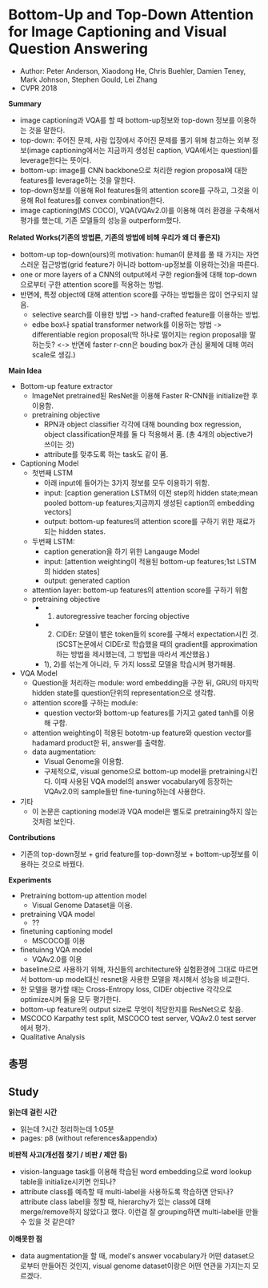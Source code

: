 # Bottom-Up and Top-Down Attention for Image Captioning and Visual Question Answering
- Author: Peter Anderson, Xiaodong He, Chris Buehler, Damien Teney, Mark Johnson, Stephen Gould, Lei Zhang
- CVPR 2018

**Summary**
- image captioning과 VQA를 할 때 bottom-up정보와 top-down 정보를 이용하는 것을 말한다.
- top-down: 주어진 문제, 사람 입장에서 주어진 문제를 풀기 위해 참고하는 외부 정보(image captioning에서는 지금까지 생성된 caption, VQA에서는 question)를 leverage한다는 뜻이다.
- bottom-up: image를 CNN backbone으로 처리한 region proposal에 대한 features를 leverage하는 것을 말한다.
- top-down정보를 이용해 RoI features들의 attention score를 구하고, 그것을 이용해 RoI features를 convex combination한다.
- image captioning(MS COCO), VQA(VQAv2.0)를 이용해 여러 환경을 구축해서 평가를 했는데, 기존 모델들의 성능을 outperform했다.

**Related Works(기존의 방법론, 기존의 방법에 비해 우리가 왜 더 좋은지)**
- bottom-up top-down(ours)의 motivation: human이 문제를 풀 때 가지는 자연스러운 접근방법(grid feature가 아니라 bottom-up정보를 이용하는것)을 따른다.
- one or more layers of a CNN의 output에서 구한 region들에 대해 top-down으로부터 구한 attention score를 적용하는 방법.
- 반면에, 특정 object에 대해 attention score를 구하는 방법들은 많이 연구되지 않음.
  - selective search를 이용한 방법 -> hand-crafted feature를 이용하는 방법.
  - edbe box나 spatial transformer network를 이용하는 방법 -> differentiable region proposal(딱 하나로 떨어지는 region proposal을 말하는듯? <-> 반면에 faster r-cnn은 bouding box가 관심 물체에 대해 여러 scale로 생김.)  

**Main Idea**
- Bottom-up feature extractor
  - ImageNet pretrained된 ResNet을 이용해 Faster R-CNN을 initialize한 후 이용함.
  - pretraining objective
    - RPN과 object classifier 각각에 대해 bounding box regression, object classification문제를 둘 다 적용해서 품. (총 4개의 objective가 쓰이는 것)
    - attribute를 맞추도록 하는 task도 같이 품.
- Captioning Model
  - 첫번째 LSTM
    - 아래 input에 들어가는 3가지 정보를 모두 이용하기 위함.
    - input: [caption generation LSTM의 이전 step의 hidden state;mean pooled bottom-up features;지금까지 생성된 caption의 embedding vectors]
    - output: bottom-up features의 attention score를 구하기 위한 재료가 되는 hidden states.
  - 두번째 LSTM:
    - caption generation을 하기 위한 Langauge Model
    - input: [attention weighting이 적용된 bottom-up features;1st LSTM의 hidden states]
    - output: generated caption
  - attention layer: bottom-up features의 attention score를 구하기 위함
  - pretraining objective
    - 1) autoregressive teacher forcing objective
    - 2) CIDEr: 모델이 뱉은 token들의 score를 구해서 expectation시킨 것. (SCST논문에서 CIDEr로 학습했을 때의 gradient를 approximation하는 방법을 제시했는데, 그 방법을 따라서 계산했음.)
    - 1), 2)를 섞는게 아니라, 두 가지 loss로 모델을 학습시켜 평가해봄.
- VQA Model
  - Question을 처리하는 module: word embedding을 구한 뒤, GRU의 마지막 hidden state를 question단위의 representation으로 생각함.
  - attention score를 구하는 module:
    - question vector와 bottom-up features를 가지고 gated tanh를 이용해 구함.
  - attention weighting이 적용된 bototm-up feature와 question vector를 hadamard product한 뒤, answer를 출력함.
  - data augmentation: 
    - Visual Genome을 이용함.
    - 구체적으로, visual genome으로 bottom-up model을 pretraining시킨다. 이때 사용된 VQA model의 answer vocabulary에 등장하는 VQAv2.0의 sample들만 fine-tuning하는데 사용한다.
- 기타
  - 이 논문은 captioning model과 VQA model은 별도로 pretraining하지 않는 것처럼 보인다.
  
**Contributions**
- 기존의 top-down정보 + grid feature를 top-down정보 + bottom-up정보를 이용하는 것으로 바꿨다.

**Experiments**
- Pretraining bottom-up attention model
  - Visual Genome Dataset을 이용.
- pretraining VQA model
  - ??
- finetuning captioning model
  - MSCOCO를 이용
- finetuinng VQA model
  - VQAv2.0를 이용
- baseline으로 사용하기 위해, 자신들의 architecture와 실험환경에 그대로 따르면서 bottom-up model대신 resnet을 사용한 모델을 제시해서 성능을 비교한다.
- 한 모델을 평가할 때는 Cross-Entropy loss, CIDEr objective 각각으로 optimize시켜 둘을 모두 평가한다.
- bottom-up feature의 output size로 무엇이 적당한지를 ResNet으로 찾음.
- MSCOCO Karpathy test split, MSCOCO test server, VQAv2.0 test server에서 평가.
- Qualitative Analysis

**총평**
- 

## Study

**읽는데 걸린 시간**
- 읽는데 ?시간 정리하는데 1:05분
- pages: p8 (without references&appendix) 


**비판적 사고(개선점 찾기 / 비판 / 제안 등)**
- vision-language task를 이용해 학습된 word embedding으로 word lookup table을 initialize시키면 안되나?
- attribute class를 예측할 때 multi-label을 사용하도록 학습하면 안되나? attribute class label을 정할 때, hierarchy가 있는 class에 대해 merge/remove하지 않았다고 했다.
이런걸 잘 grouping하면 multi-label을 만들 수 있을 것 같은데?

**이해못한 점**
- data augmentation을 할 때, model's answer vocabulary가 어떤 dataset으로부터 만들어진 것인지, visual genome dataset이랑은 어떤 연관을 가지는지 모르겠다.
